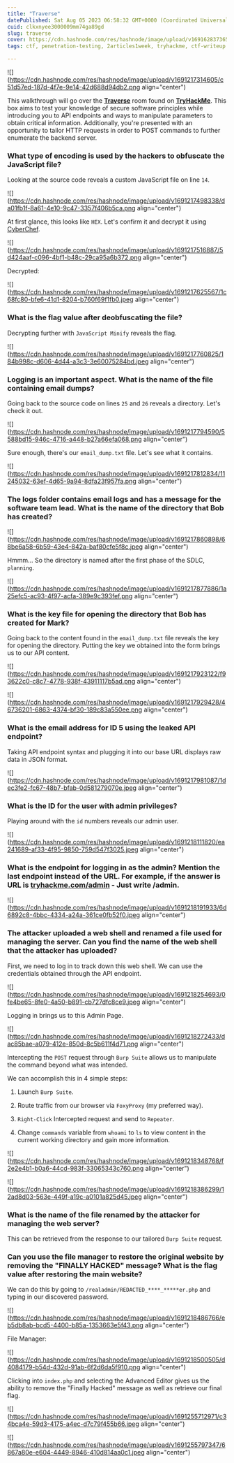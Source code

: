 ```yaml
---
title: "Traverse"
datePublished: Sat Aug 05 2023 06:58:32 GMT+0000 (Coordinated Universal Time)
cuid: clkxnyee3000009mm74ga89gd
slug: traverse
cover: https://cdn.hashnode.com/res/hashnode/image/upload/v1691628373658/0de55d3e-f650-44ab-a289-bc94bc06fa50.png
tags: ctf, penetration-testing, 2articles1week, tryhackme, ctf-writeup

---
```


![](https://cdn.hashnode.com/res/hashnode/image/upload/v1691217314605/c51d57ed-187d-4f7e-9e14-42d688d94db2.png align="center")

This walkthrough will go over the [**Traverse**](https://tryhackme.com/room/traverse) room found on [**TryHackMe**](https://tryhackme.com/). This box aims to test your knowledge of secure software principles while introducing you to API endpoints and ways to manipulate parameters to obtain critical information. Additionally, you're presented with an opportunity to tailor HTTP requests in order to POST commands to further enumerate the backend server.

### What type of encoding is used by the hackers to obfuscate the JavaScript file?

Looking at the source code reveals a custom JavaScript file on line `14`.

![](https://cdn.hashnode.com/res/hashnode/image/upload/v1691217498338/da01fb1f-8a61-4e10-9c47-3357f406b5ca.png align="center")

At first glance, this looks like `HEX`. Let's confirm it and decrypt it using [CyberChef](https://gchq.github.io/CyberChef).

![](https://cdn.hashnode.com/res/hashnode/image/upload/v1691217516887/5d424aaf-c096-4bf1-b48c-29ca95a6b372.png align="center")

Decrypted:

![](https://cdn.hashnode.com/res/hashnode/image/upload/v1691217625567/1c68fc80-bfe6-41d1-8204-b760f69f1fb0.jpeg align="center")

### What is the flag value after deobfuscating the file?

Decrypting further with `JavaScript Minify` reveals the flag.

![](https://cdn.hashnode.com/res/hashnode/image/upload/v1691217760825/184b998c-d606-4d44-a3c3-3e60075284bd.jpeg align="center")

### Logging is an important aspect. What is the name of the file containing email dumps?

Going back to the source code on lines `25` and `26` reveals a directory. Let's check it out.

![](https://cdn.hashnode.com/res/hashnode/image/upload/v1691217794590/5588bd15-946c-4716-a448-b27a66efa068.png align="center")

Sure enough, there's our `email_dump.txt` file. Let's see what it contains.

![](https://cdn.hashnode.com/res/hashnode/image/upload/v1691217812834/11245032-63ef-4d65-9a94-8dfa23f957fa.png align="center")

### The logs folder contains email logs and has a message for the software team lead. What is the name of the directory that Bob has created?

![](https://cdn.hashnode.com/res/hashnode/image/upload/v1691217860898/68be6a58-6b59-43e4-842a-baf80cfe5f8c.jpeg align="center")

Hmmm... So the directory is named after the first phase of the SDLC, `planning`.

![](https://cdn.hashnode.com/res/hashnode/image/upload/v1691217877886/1a25efc5-ac93-4f97-acfa-389e9c393fef.png align="center")

### What is the key file for opening the directory that Bob has created for Mark?

Going back to the content found in the `email_dump.txt` file reveals the key for opening the directory. Putting the key we obtained into the form brings us to our API content.

![](https://cdn.hashnode.com/res/hashnode/image/upload/v1691217923122/f93622c0-c8c7-4778-938f-43911117b5ad.png align="center")

![](https://cdn.hashnode.com/res/hashnode/image/upload/v1691217929428/46736201-6863-4374-bf30-189c83a550ee.png align="center")

### What is the email address for ID 5 using the leaked API endpoint?

Taking API endpoint syntax and plugging it into our base URL displays raw data in JSON format.

![](https://cdn.hashnode.com/res/hashnode/image/upload/v1691217981087/1dec3fe2-fc67-48b7-bfab-0d581279070e.jpeg align="center")

### What is the ID for the user with admin privileges?

Playing around with the `id` numbers reveals our admin user.

![](https://cdn.hashnode.com/res/hashnode/image/upload/v1691218111820/ea241689-af33-4f95-9850-759d547f3025.jpeg align="center")

### What is the endpoint for logging in as the **admin**? Mention the last endpoint instead of the URL. For example, if the answer is URL is [tryhackme.com/admin](http://tryhackme.com/admin) - Just write **/admin**.

![](https://cdn.hashnode.com/res/hashnode/image/upload/v1691218191933/6d6892c8-4bbc-4334-a24a-361ce0fb52f0.jpeg align="center")

### The attacker uploaded a web shell and renamed a file used for managing the server. Can you find the name of the web shell that the attacker has uploaded?

First, we need to log in to track down this web shell. We can use the credentials obtained through the API endpoint.

![](https://cdn.hashnode.com/res/hashnode/image/upload/v1691218254693/0fe4be65-8fe0-4a50-b891-cb727dfc8ce9.jpeg align="center")

Logging in brings us to this Admin Page.

![](https://cdn.hashnode.com/res/hashnode/image/upload/v1691218272433/dac85bae-a079-412e-850d-8c5b611f4d71.png align="center")

Intercepting the `POST` request through `Burp Suite` allows us to manipulate the command beyond what was intended.

We can accomplish this in 4 simple steps:

1. Launch `Burp Suite`.
    
2. Route traffic from our browser via `FoxyProxy` (my preferred way).
    
3. `Right-Click` Intercepted request and send to `Repeater`.
    
4. Change `commands` variable from `whoami` to `ls` to view content in the current working directory and gain more information.
    

![](https://cdn.hashnode.com/res/hashnode/image/upload/v1691218348768/f2e2e4b1-b0a6-44cd-983f-33065343c760.png align="center")

![](https://cdn.hashnode.com/res/hashnode/image/upload/v1691218386299/12ad8d03-563e-449f-a19c-a0101a825d45.jpeg align="center")

### What is the name of the file renamed by the attacker for managing the web server?

This can be retrieved from the response to our tailored `Burp Suite` request.

### Can you use the file manager to restore the original website by removing the "**FINALLY HACKED**" message? What is the flag value after restoring the main website?

We can do this by going to `/realadmin/REDACTED_****_*****er.php` and typing in our discovered password.

![](https://cdn.hashnode.com/res/hashnode/image/upload/v1691218486766/eb5db8ab-bcd5-4400-b85a-1353663e5f43.png align="center")

File Manager:

![](https://cdn.hashnode.com/res/hashnode/image/upload/v1691218500505/d4084179-b54d-432d-91ab-6f2d6da5f910.png align="center")

Clicking into `index.php` and selecting the Advanced Editor gives us the ability to remove the "Finally Hacked" message as well as retrieve our final flag.

![](https://cdn.hashnode.com/res/hashnode/image/upload/v1691255712971/c34bca4e-59d3-4175-a4ec-d7c79f455b66.jpeg align="center")

![](https://cdn.hashnode.com/res/hashnode/image/upload/v1691255797347/6867a80e-e604-4449-8946-410d814aa0c1.jpeg align="center")